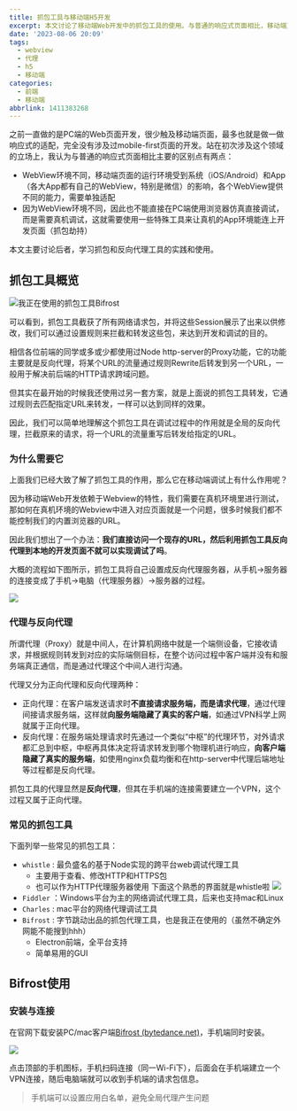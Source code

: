 ```yaml
---
title: 抓包工具与移动端H5开发
excerpt: 本文讨论了移动端Web开发中的抓包工具的使用。与普通的响应式页面相比，移动端页面的运行环境受到系统和App的影响，需要单独适配。在真机环境下进行测试时，无法控制内置浏览器的URL，因此可以通过抓包工具进行调试。抓包工具拦截和转发网络请求包，可以实现在真机环境中访问开发页面的目的。常见的抓包工具包括whistle、Fiddler和Charles。本文还介绍了抓包工具的代理功能和反向代理的原理。在手机端安装Bifrost后，可以通过扫码连接电脑端，随后可以收到手机端的请求包信息。手机端还可以设置应用白名单，避免全局代理产生问题。
date: '2023-08-06 20:09'
tags:
  - webview
  - 代理
  - h5
  - 移动端
categories:
  - 前端
  - 移动端
abbrlink: 1411383268
---
```


之前一直做的是PC端的Web页面开发，很少触及移动端页面，最多也就是做一做响应式的适配，完全没有涉及过mobile-first页面的开发。站在初次涉及这个领域的立场上，我认为与普通的响应式页面相比主要的区别点有两点：

- WebView环境不同，移动端页面的运行环境受到系统（iOS/Android）和App（各大App都有自己的WebView，特别是微信）的影响，各个WebView提供不同的能力，需要单独适配
- 因为WebView环境不同，因此也不能直接在PC端使用浏览器仿真直接调试，而是需要真机调试，这就需要使用一些特殊工具来让真机的App环境能连上开发页面（抓包劫持）

本文主要讨论后者，学习抓包和反向代理工具的实践和使用。

## 抓包工具概览

![我正在使用的抓包工具Bifrost](https://picgo-1308055782.cos.ap-chengdu.myqcloud.com/picgo-core/2023/08/20230806200846.png '我正在使用的抓包工具Bifrost')

可以看到，抓包工具截获了所有网络请求包，并将这些Session展示了出来以供修改，我们可以通过设置规则来拦截和转发这些包，来达到开发和调试的目的。

相信各位前端的同学或多或少都使用过Node http-server的Proxy功能，它的功能主要就是反向代理，将某个URL的流量通过规则Rewrite后转发到另一个URL，一般用于解决前后端的HTTP请求跨域问题。

但其实在最开始的时候我还使用过另一套方案，就是上面说的抓包工具转发，它通过规则去匹配指定URL来转发，一样可以达到同样的效果。

因此，我们可以简单地理解这个抓包工具在调试过程中的作用就是全局的反向代理，拦截原来的请求，将一个URL的流量重写后转发给指定的URL。

### 为什么需要它

上面我们已经大致了解了抓包工具的作用，那么它在移动端调试上有什么作用呢？

因为移动端Web开发依赖于Webview的特性，我们需要在真机环境里进行测试，那如何在真机环境的Webview中进入对应页面就是一个问题，很多时候我们都不能控制我们的内置浏览器的URL。

因此我们想出了一个办法：**我们直接访问一个现存的URL，然后利用抓包工具反向代理到本地的开发页面不就可以实现调试了吗**。

大概的流程如下图所示，抓包工具将自己设置成反向代理服务器，从手机→服务器的连接变成了手机→电脑（代理服务器）→服务器的过程。

![](https://picgo-1308055782.cos.ap-chengdu.myqcloud.com/picgo-core/2023/08/20230806200849.png)

### 代理与反向代理

所谓代理（Proxy）就是中间人，在计算机网络中就是一个端侧设备，它接收请求，并根据规则转发到对应的实际端侧目标，在整个访问过程中客户端并没有和服务端真正通信，而是通过代理这个中间人进行沟通。

代理又分为正向代理和反向代理两种：

- 正向代理：在客户端发送请求时**不直接请求服务端，而是请求代理**，通过代理间接请求服务端，这样就**向服务端隐藏了真实的客户端**，如通过VPN科学上网就属于正向代理。
- 反向代理：在服务端处理请求时先通过一个类似“中枢”的代理环节，对外请求都汇总到中枢，中枢再具体决定将请求转发到哪个物理机进行响应，**向客户端隐藏了真实的服务端**，如使用nginx负载均衡和在http-server中代理后端地址等过程都是反向代理。

抓包工具的代理显然是**反向代理**，但其在手机端的连接需要建立一个VPN，这个过程又属于正向代理。

### 常见的抓包工具

下面列举一些常见的抓包工具：

- `whistle` : 最负盛名的基于Node实现的跨平台web调试代理工具
  - 主要用于查看、修改HTTP和HTTPS包
  - 也可以作为HTTP代理服务器使用
    下面这个熟悉的界面就是whistle啦
    ![](https://picgo-1308055782.cos.ap-chengdu.myqcloud.com/picgo-core/2023/08/20230806200857.png)
- `Fiddler` ：Windows平台为主的网络调试代理工具，后来也支持mac和Linux
- `Charles` : mac平台的网络代理调试工具
- `Bifrost` : 字节跳动出品的抓包代理工具，也是我正在使用的（虽然不确定外网能不能搜到hhh）
  - Electron前端，全平台支持
  - 简单易用的GUI

## Bifrost使用

### 安装与连接

在官网下载安装PC/mac客户端[Bifrost (bytedance.net)](https://bifrost.bytedance.net/ 'Bifrost (bytedance.net)')，手机端同时安装。

![](https://picgo-1308055782.cos.ap-chengdu.myqcloud.com/picgo-core/2023/08/20230806200901.png)

点击顶部的手机图标，手机扫码连接（同一Wi-Fi下），后面会在手机端建立一个VPN连接，随后电脑端就可以收到手机端的请求包信息。

> 手机端可以设置应用白名单，避免全局代理产生问题
